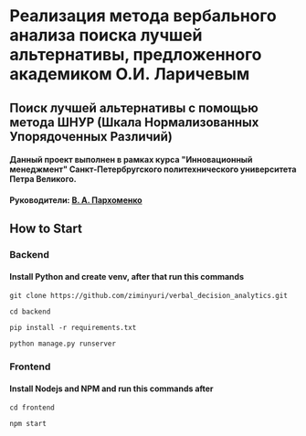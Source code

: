 # Реализация метода вербального анализа поиска лучшей альтернативы, предложенного академиком О.И. Ларичевым 
## Поиск лучшей альтернативы с помощью метода ШНУР (Шкала Нормализованных Упорядоченных Различий)
#### Данный проект выполнен в рамках курса "Инновационный менеджмент" Санкт-Петербругского политехнического университета Петра Великого.
#### Руководители: [В. А. Пархоменко](https://github.com/ParkhomenkoV)

## How to Start
### Backend
#### Install Python and create venv, after that run this commands
`git clone https://github.com/ziminyuri/verbal_decision_analytics.git`

`cd backend`

`pip install -r requirements.txt`

`python manage.py runserver`

### Frontend
#### Install Nodejs and NPM and run this commands after
`cd frontend`

`npm start`
